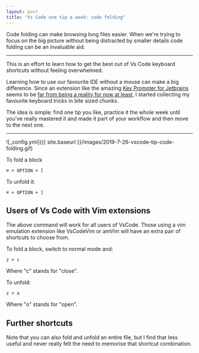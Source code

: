 ```yaml
---
layout: post
title: "Vs Code one tip a week: code folding"
---
```

Code folding can make browsing long files easier. When we're trying to focus on the big picture without being distracted by smaller details code folding can be an invaluable aid.

---
This is an effort to learn how to get the best out of Vs Code keyboard shortcuts without feeling overwhelmed.

Learning how to use our favourite IDE without a mouse can make a big difference.
Since an extension like the amazing [Key Promoter for Jetbrains](https://plugins.jetbrains.com/plugin/4455-key-promoter) seems to be [far from being a reality for now at least](https://github.com/Microsoft/vscode/issues/26729), I started collecting my favourite keyboard tricks in bite sized chunks.

The idea is simple: find one tip you like, practice it the whole week until you've really mastered it and made it part of your workflow and then move to the next one.

---

![_config.yml]({{ site.baseurl }}/images/2019-7-26-vscode-tip-code-folding.gif)

To fold a block

```
⌘ + OPTION + [
```

To unfold it:

```
⌘ + OPTION + ]
```


## Users of Vs Code with Vim extensions
The above command will work for all users of VsCode. Those using a vim emulation extension like VsCodeVim or amVim will have an extra pair of shortcuts to choose from.

To fold a block, switch to normal mode and:

```
z + c
```
Where "c" stands for "close".

To unfold:

```
z + o
```

Where "o" stands for "open".

## Further shortcuts
Note that you can also fold and unfold an entire file, but I find that less useful and never really felt the need to memorise that shortcut combination.

